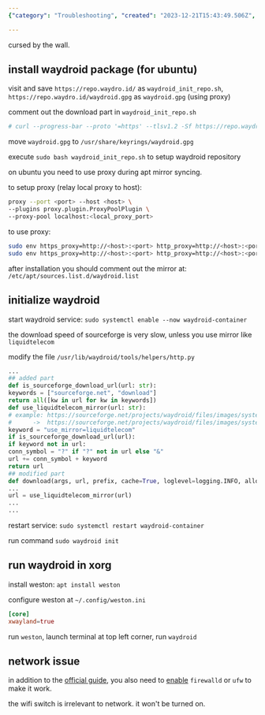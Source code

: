 ```yaml
---
{"category": "Troubleshooting", "created": "2023-12-21T15:43:49.506Z", "date": "2023-12-21 15:43:49", "description": "This article provides step-by-step instructions for installing Waydroid on Ubuntu and offers troubleshooting tips for network issues. It explains how to enable firewalld or ufw to resolve connectivity problems, while also clarifying the difference between the wifi switch and its effect on connectivity.", "modified": "2023-12-21T17:18:17.301Z", "tags": ["Waydroid", "Ubuntu", "Installation", "Network issues", "Firewalld", "Ufw", "Wifi switch"], "title": "Waydroid installation steps"}

---
```


cursed by the wall.

## install waydroid package (for ubuntu)

visit and save `https://repo.waydro.id/` as `waydroid_init_repo.sh`, `https://repo.waydro.id/waydroid.gpg` as `waydroid.gpg` (using proxy)

comment out the download part in `waydroid_init_repo.sh`
```bash
# curl --progress-bar --proto '=https' --tlsv1.2 -Sf https://repo.waydro.id/waydroid.gpg --output /usr/share/keyrings/waydroid.gpg

```

move `waydroid.gpg` to `/usr/share/keyrings/waydroid.gpg`

execute `sudo bash waydroid_init_repo.sh` to setup waydroid repository

on ubuntu you need to use proxy during apt mirror syncing.

to setup proxy (relay local proxy to host):
```bash
proxy --port <port> --host <host> \
--plugins proxy.plugin.ProxyPoolPlugin \
--proxy-pool localhost:<local_proxy_port>

```

to use proxy:
```bash
sudo env https_proxy=http://<host>:<port> http_proxy=http://<host>:<port> all_proxy=http://<host>:<port> apt update
sudo env https_proxy=http://<host>:<port> http_proxy=http://<host>:<port> all_proxy=http://<host>:<port> apt install waydroid -y

```

after installation you should comment out the mirror at: `/etc/apt/sources.list.d/waydroid.list`

## initialize waydroid

start waydroid service: `sudo systemctl enable --now waydroid-container`

the download speed of sourceforge is very slow, unless you use mirror like `liquidtelecom`

modify the file `/usr/lib/waydroid/tools/helpers/http.py`
```python
...
## added part
def is_sourceforge_download_url(url: str):
keywords = ["sourceforge.net", "download"]
return all([kw in url for kw in keywords])
def use_liquidtelecom_mirror(url: str):
# example: https://sourceforge.net/projects/waydroid/files/images/system/lineage/waydroid_x86_64/lineage-18.1-20231216-VANILLA-waydroid_x86_64-system.zip/download
#      ->  https://sourceforge.net/projects/waydroid/files/images/system/lineage/waydroid_x86_64/lineage-18.1-20231216-VANILLA-waydroid_x86_64-system.zip/download?use_mirror=liquidtelecom
keyword = "use_mirror=liquidtelecom"
if is_sourceforge_download_url(url):
if keyword not in url:
conn_symbol = "?" if "?" not in url else "&"
url += conn_symbol + keyword
return url
## modified part
def download(args, url, prefix, cache=True, loglevel=logging.INFO, allow_404=False):
...
url = use_liquidtelecom_mirror(url)
...
...

```

restart service: `sudo systemctl restart waydroid-container`

run command `sudo waydroid init`

## run waydroid in xorg

install weston: `apt install weston`

configure weston at `~/.config/weston.ini`
```toml
[core]
xwayland=true

```

run `weston`, launch terminal at top left corner, run `waydroid`

## network issue

in addition to the [official guide](https://docs.waydro.id/debugging/networking-issues), you also need to [enable](https://github.com/waydroid/waydroid/issues/656#issuecomment-1422650240) `firewalld` or `ufw` to make it work.

the wifi switch is irrelevant to network. it won't be turned on.
